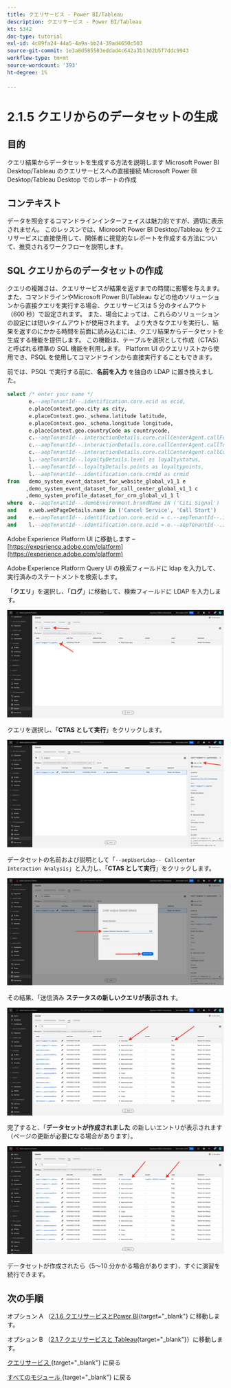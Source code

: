 ```yaml
---
title: クエリサービス - Power BI/Tableau
description: クエリサービス - Power BI/Tableau
kt: 5342
doc-type: tutorial
exl-id: 4c89fa24-44a5-4a9a-bb24-39ad4650c503
source-git-commit: 1e3a8d585503eddad4c642a3b13d2b5f7ddc9943
workflow-type: tm+mt
source-wordcount: '393'
ht-degree: 1%

---
```


# 2.1.5 クエリからのデータセットの生成

## 目的

クエリ結果からデータセットを生成する方法を説明します
Microsoft Power BI Desktop/Tableau のクエリサービスへの直接接続
Microsoft Power BI Desktop/Tableau Desktop でのレポートの作成

## コンテキスト

データを照会するコマンドラインインターフェイスは魅力的ですが、適切に表示されません。 このレッスンでは、Microsoft Power BI Desktop/Tableau をクエリサービスに直接使用して、関係者に視覚的なレポートを作成する方法について、推奨されるワークフローを説明します。

## SQL クエリからのデータセットの作成

クエリの複雑さは、クエリサービスが結果を返すまでの時間に影響を与えます。 また、コマンドラインやMicrosoft Power BI/Tableau などの他のソリューションから直接クエリを実行する場合、クエリサービスは 5 分のタイムアウト（600 秒）で設定されます。 また、場合によっては、これらのソリューションの設定には短いタイムアウトが使用されます。 より大きなクエリを実行し、結果を返すのにかかる時間を前面に読み込むには、クエリ結果からデータセットを生成する機能を提供します。 この機能は、テーブルを選択として作成（CTAS）と呼ばれる標準の SQL 機能を利用します。 Platform UI のクエリリストから使用でき、PSQL を使用してコマンドラインから直接実行することもできます。

前では、PSQL で実行する前に、**名前を入力** を独自の LDAP に置き換えました。

```sql
select /* enter your name */
       e.--aepTenantId--.identification.core.ecid as ecid,
       e.placeContext.geo.city as city,
       e.placeContext.geo._schema.latitude latitude,
       e.placeContext.geo._schema.longitude longitude,
       e.placeContext.geo.countryCode as countrycode,
       c.--aepTenantId--.interactionDetails.core.callCenterAgent.callFeeling as callFeeling,
       c.--aepTenantId--.interactionDetails.core.callCenterAgent.callTopic as callTopic,
       c.--aepTenantId--.interactionDetails.core.callCenterAgent.callContractCancelled as contractCancelled,
       l.--aepTenantId--.loyaltyDetails.level as loyaltystatus,
       l.--aepTenantId--.loyaltyDetails.points as loyaltypoints,
       l.--aepTenantId--.identification.core.crmId as crmid
from   demo_system_event_dataset_for_website_global_v1_1 e
      ,demo_system_event_dataset_for_call_center_global_v1_1 c
      ,demo_system_profile_dataset_for_crm_global_v1_1 l
where  e.--aepTenantId--.demoEnvironment.brandName IN ('Citi Signal')
and    e.web.webPageDetails.name in ('Cancel Service', 'Call Start')
and    e.--aepTenantId--.identification.core.ecid = c.--aepTenantId--.identification.core.ecid
and    l.--aepTenantId--.identification.core.ecid = e.--aepTenantId--.identification.core.ecid;
```

Adobe Experience Platform UI に移動します – [https://experience.adobe.com/platform](https://experience.adobe.com/platform)

Adobe Experience Platform Query UI の検索フィールドに ldap を入力して、実行済みのステートメントを検索します。

「**クエリ**」を選択し、「**ログ**」に移動して、検索フィールドに LDAP を入力します。

![search-query-for-ctas.png](./images/searchqueryforctas.png)

クエリを選択し、「**CTAS として実行**」をクリックします。

![search-query-for-ctas.png](./images/searchqueryforctasa.png)

データセットの名前および説明として「`--aepUserLdap-- Callcenter Interaction Analysis`」と入力し、「**CTAS として実行**」をクリックします。

![create-ctas-dataset.png](./images/createctasdataset.png)

その結果、「送信済み **ステータスの新しいクエリが表示され** す。

![ctas-query-submitted.png](./images/ctasquerysubmitted.png)

完了すると、「**データセットが作成されました** の新しいエントリが表示されます（ページの更新が必要になる場合があります）。

![ctas-dataset-created.png](./images/ctasdatasetcreated.png)

データセットが作成されたら（5～10 分かかる場合があります）、すぐに演習を続行できます。

## 次の手順

オプション A （[2.1.6 クエリサービスとPower BI](./ex6.md){target="_blank"} に移動します。

オプション B （[2.1.7 クエリサービスと Tableau](./ex7.md){target="_blank"}）に移動します。

[ クエリサービス ](./query-service.md){target="_blank"} に戻る

[ すべてのモジュール ](./../../../../overview.md){target="_blank"} に戻る
